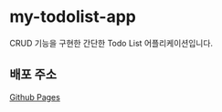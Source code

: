 # my-todolist-app
CRUD 기능을 구현한 간단한 Todo List 어플리케이션입니다.

## 배포 주소
[Github Pages](https://ninefloor.github.io/my-todolist-app/)